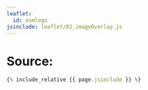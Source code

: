 ```yaml
---
leaflet:
  id: osmlogo
jsinclude: leaflet/02_imageOverlay.js
---
```

# Source:

```javascript
{% include_relative {{ page.jsinclude }} %}
```
